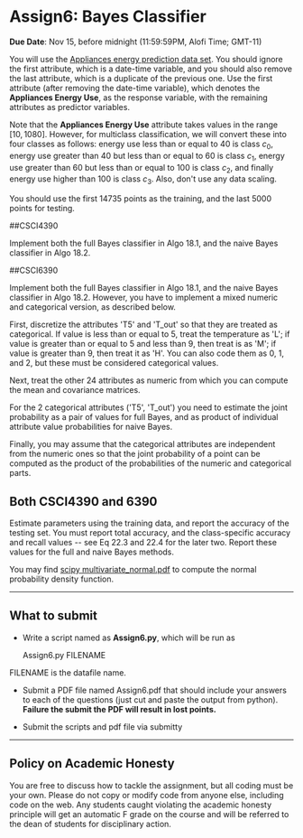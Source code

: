 <!--
.. title: CSCI4390-6390 Assign6
.. slug: dm_assign6
.. date: 2021-11-08 12:23:01 UTC-04:00
.. tags: 
.. category: 
.. link: 
.. description: 
.. has_math: True
.. type: text
-->

# Assign6: Bayes Classifier 

**Due Date**: Nov 15, before midnight (11:59:59PM, Alofi Time; GMT-11)


You will use the 
[Appliances energy prediction data set](https://archive.ics.uci.edu/ml/datasets/Appliances+energy+prediction#).
You should ignore the first attribute, which is a date-time variable,
and you should also remove the last attribute, which is a duplicate of
the previous one. Use the first attribute (after removing the
date-time variable), which denotes the
**Appliances Energy Use**, as the response variable, with the remaining
attributes as predictor variables. 

Note that the **Appliances Energy Use** attribute takes values in the
range $[10,1080]$. However, for multiclass classification, we will convert
these into four classes as follows: energy use less than or equal to 40
is class $c_0$, energy use greater than 40 but less than or equal to 60
is class $c_1$, energy use greater than 60 but less than or equal to 100
is class $c_2$, and finally energy use higher than 100 is class $c_3$.
Also, don't use any data scaling.

You should use the first 14735 points as the training, and the last 5000 points for testing.

##CSCI4390

Implement both the full Bayes classifier in Algo 18.1, and the naive Bayes
classifier in Algo 18.2. 

##CSCI6390

Implement both the full Bayes classifier in Algo 18.1, and the naive Bayes
classifier in Algo 18.2. However, you have to implement a mixed numeric and
categorical version, as described below.

First, discretize the attributes 'T5' and 'T_out' so that they are treated as categorical.
If value is less than or equal to 5, treat the temperature as 'L'; if value
is greater than or equal to 5 and less than 9, then treat is as 'M'; if
value is greater than 9, then treat it as 'H'. You can also code them as 0,
1, and 2, but these must be considered categorical values.

Next, treat the other 24 attributes as numeric from which you can compute the
mean and covariance matrices. 

For the 2 categorical attributes ('T5', 'T_out') you need to
estimate the joint probability as a pair of values for full Bayes, and as product of
individual attribute value probabilities for naive Bayes. 

Finally, you may assume
that the categorical attributes are independent from the numeric ones so
that the joint probability of a point can be computed as the product of the
probabilities of the numeric and categorical parts.

## Both CSCI4390 and 6390

Estimate parameters using the training data, and
report the accuracy of the testing set. You must report total accuracy, and
the class-specific accuracy and recall values -- see Eq 22.3 and 22.4 for
the later two. Report these values for the full and naive Bayes
methods.

You may find [scipy multivariate_normal.pdf](https://docs.scipy.org/doc/scipy/reference/generated/scipy.stats.multivariate_normal.html) to compute the normal probability density function.

---

## What to submit

* Write a script named as **Assign6.py**, which will be run as 
      
   Assign6.py FILENAME
   
 FILENAME is the datafile name.

* Submit a PDF file named Assign6.pdf that should include your answers
 to each of the questions (just cut and paste the output from python).
 **Failure the submit the PDF will result in lost points.** 

* Submit the scripts and pdf file via submitty

---

## Policy on Academic Honesty

You are free to discuss how to tackle the assignment, but all coding
must be your own. Please do not copy or modify code from anyone else,
including code on the web. Any students caught violating the academic
honesty principle will get an automatic F grade on the course and will
be referred to the dean of students for disciplinary action.

